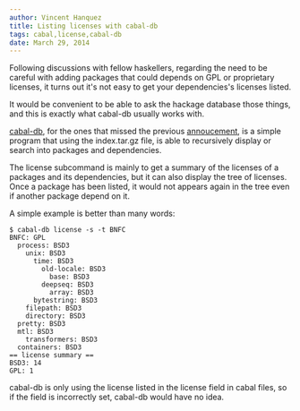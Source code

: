 ```yaml
---
author: Vincent Hanquez
title: Listing licenses with cabal-db
tags: cabal,license,cabal-db
date: March 29, 2014
---
```


Following discussions with fellow haskellers, regarding the need to be careful
with adding packages that could depends on GPL or proprietary licenses, it
turns out it's not easy to get your dependencies's licenses listed.

<!--more-->

It would be convenient to be able to ask the hackage database those things,
and this is exactly what cabal-db usually works with.

[cabal-db](http://hackage.haskell.org/package/cabal-db), for the ones that
missed the previous
[annoucement](http://tab.snarc.org/posts/haskell/2013-03-13-cabal-db.html), is a
simple program that using the index.tar.gz file, is able to recursively display
or search into packages and dependencies.

The license subcommand is mainly to get a summary of the licenses of a packages
and its dependencies, but it can also display the tree of licenses. Once
a package has been listed, it would not appears again in the tree even if
another package depend on it.

A simple example is better than many words:

~~~~ {.shell}
$ cabal-db license -s -t BNFC
BNFC: GPL
  process: BSD3
    unix: BSD3
      time: BSD3
        old-locale: BSD3
          base: BSD3
        deepseq: BSD3
          array: BSD3
      bytestring: BSD3
    filepath: BSD3
    directory: BSD3
  pretty: BSD3
  mtl: BSD3
    transformers: BSD3
  containers: BSD3
== license summary ==
BSD3: 14
GPL: 1
~~~~

cabal-db is only using the license listed in the license field in cabal files,
so if the field is incorrectly set, cabal-db would have no idea.


